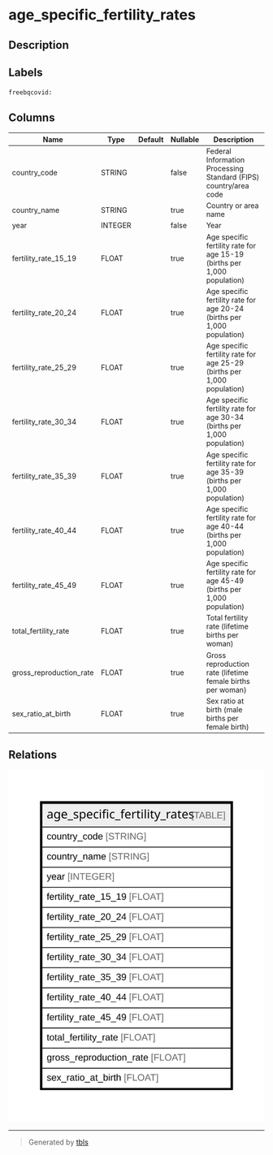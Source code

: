 # age_specific_fertility_rates

## Description

## Labels

`freebqcovid:`

## Columns

| Name | Type | Default | Nullable | Description |
| ---- | ---- | ------- | -------- | ------- |
| country_code | STRING |  | false | Federal Information Processing Standard (FIPS) country/area code |
| country_name | STRING |  | true | Country or area name |
| year | INTEGER |  | false | Year |
| fertility_rate_15_19 | FLOAT |  | true | Age specific fertility rate for age 15-19 (births per 1,000 population) |
| fertility_rate_20_24 | FLOAT |  | true | Age specific fertility rate for age 20-24 (births per 1,000 population) |
| fertility_rate_25_29 | FLOAT |  | true | Age specific fertility rate for age 25-29 (births per 1,000 population) |
| fertility_rate_30_34 | FLOAT |  | true | Age specific fertility rate for age 30-34 (births per 1,000 population) |
| fertility_rate_35_39 | FLOAT |  | true | Age specific fertility rate for age 35-39 (births per 1,000 population) |
| fertility_rate_40_44 | FLOAT |  | true | Age specific fertility rate for age 40-44 (births per 1,000 population) |
| fertility_rate_45_49 | FLOAT |  | true | Age specific fertility rate for age 45-49 (births per 1,000 population) |
| total_fertility_rate | FLOAT |  | true | Total fertility rate (lifetime births per woman) |
| gross_reproduction_rate | FLOAT |  | true | Gross reproduction rate (lifetime female births per woman) |
| sex_ratio_at_birth | FLOAT |  | true | Sex ratio at birth (male births per female birth) |

## Relations

![er](age_specific_fertility_rates.svg)

---

> Generated by [tbls](https://github.com/k1LoW/tbls)
